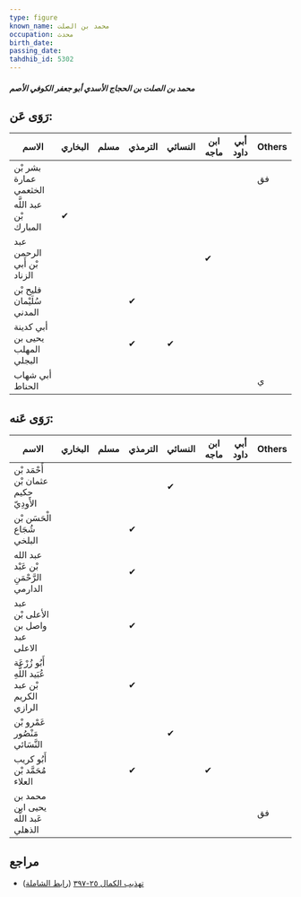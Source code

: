 ```yaml
---
type: figure
known_name: محمد بن الصلت
occupation: محدث
birth_date:
passing_date:
tahdhib_id: 5302
---
```

##### محمد بن الصلت بن الحجاج الأسدي أبو جعفر الكوفي الأصم

## رَوَى عَن:
| الاسم                           | البخاري | مسلم | الترمذي | النسائي | ابن ماجه | أبي داود | Others |
| ------------------------------- | ------- | ---- | ------- | ------- | -------- | -------- | ------ |
| بشر بْن عمارة الخثعمي           |         |      |         |         |          |          | فق     |
| عبد اللَّه بْن المبارك          | ✔       |      |         |         |          |          |        |
| عبد الرحمن بْن أَبي الزناد      |         |      |         |         | ✔        |          |        |
| فليح بْن سُلَيْمان المدني       |         |      | ✔       |         |          |          |        |
| أبي كدينة يحيى بن المهلب البجلي |         |      | ✔       | ✔       |          |          |        |
| أبي شهاب الحناط                 |         |      |         |         |          |          | ي      |
## رَوَى عَنه:
| الاسم                                              | البخاري | مسلم | الترمذي | النسائي | ابن ماجه | أبي داود | Others |
| -------------------------------------------------- | ------- | ---- | ------- | ------- | -------- | -------- | ------ |
| أَحْمَد بْن عثمان بْن حكيم الأَودِيّ               |         |      |         | ✔       |          |          |        |
| الْحَسَن بْن شُجَاع البلخي                         |         |      | ✔       |         |          |          |        |
| عبد الله بْن عَبْد الرَّحْمَنِ الدارمي             |         |      | ✔       |         |          |          |        |
| عبد الأعلى بْن واصل بن عبد الاعلى                  |         |      | ✔       |         |          |          |        |
| أَبُو زُرْعَة عُبَيد اللَّهِ بْن عبد الكريم الرازي |         |      | ✔       |         |          |          |        |
| عَمْرو بْن مَنْصُور النَّسَائي                     |         |      |         | ✔       |          |          |        |
| أَبُو كريب مُحَمَّد بْن العلاء                     |         |      | ✔       |         | ✔        |          |        |
| محمد بن يحيى ابن عَبد اللَّه الذهلي                |         |      |         |         |          |          | فق     |
## مراجع
- [تهذيب الكمال ٢٥-٣٩٧](obsidian://open?vault=Tahdhib-al-Kamal&file=Figures/٥٣٠٢-محمد%20بن%20الصلت%20بن%20الحجاج%20الأسدي%20أبو%20جعفر%20الكوفي%20الأصم) ([رابط الشاملة](https://shamela.ws/book/3722/13490))